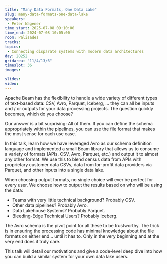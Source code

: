 ```yaml
---
title: "Many Data Formats, One Data Lake"
slug: many-data-formats-one-data-lake
speakers:
 - Peter Wagener
time_start: 2025-07-08 09:10:00
time_end: 2024-07-08 10:05:00
room: Palisades
tracks:
topics: 
 - Connecting disparate systems with modern data architectures
day: 20252
gridarea: "11/4/13/6"
timeslot: 36
images: 

slides:
video: 
---
```


Apache Beam has the flexibility to handle a wide variety of different types of text-based data: CSV, Avro, Parquet, Iceberg, ... they can all be inputs and / or outputs for your data processing projects. The question quickly becomes, which do you choose?

Our answer is a bit surprising: All of them. If you can define the schema appropriately within the pipelines, you can use the file format that makes the most sense for each use case.

In this talk, learn how we have leveraged Avro as our schema definition language and implemented a small Beam library that allows us to consume a variety of formats (APIs, CSV, Avro, Parquet, etc.) and output it to almost any other format. We use this to blend census data from APIs with proprietary customer data CSVs, data from for-profit data providers via Parquet, and other inputs into a single data lake.

When choosing output formats, no single choice will ever be perfect for every user. We choose how to output the results based on who will be using the data:

- Teams with very little technical background? Probably CSV.
- Other data pipelines? Probably Avro.
- Data Lakehouse Systems? Probably Parquet.
- Bleeding-Edge Technical Users? Probably Iceberg.

The Avro schema is the pivot point for all these to be trustworthy. The trick is in ensuring the processing code has minimal knowledge about the file formats on either end... until it has to. Only in the very beginning and at the very end does it truly care.

This talk will detail our motivations and give a code-level deep dive into how you can build a similar system for your own data lake users.